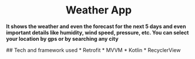 <h1 align="center">Weather App</h1>
<p><b>It shows the weather and even the forecast for the next 5 days and even important details like humidity, wind speed, pressure, etc. You can select your location by gps or by searching any city 
 <br/></b></p>
## Tech and framework used
* Retrofit
* MVVM
* Kotlin
* RecyclerView
